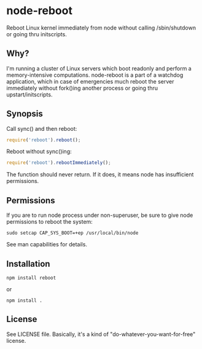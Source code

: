 # node-reboot

Reboot Linux kernel immediately from node without calling /sbin/shutdown or going thru initscripts. 

## Why? 

I'm running a cluster of Linux servers which boot readonly and perform a memory-intensive computations. node-reboot is a part of a watchdog application, which in case of emergencies much reboot the server immediately without fork()ing another process or going thru upstart/initscripts.

## Synopsis

Call sync() and then reboot: 

```javascript
require('reboot').reboot();
```

Reboot without sync()ing: 

```javascript
require('reboot').rebootImmediately();
```

The function should never return. If it does, it means node has insufficient permissions. 

## Permissions

If you are to run node process under non-superuser, be sure to give node permissions to reboot the system: 

```
sudo setcap CAP_SYS_BOOT=+ep /usr/local/bin/node
```

See man capabilities for details.


## Installation

	npm install reboot

or

	npm install .


## License

See LICENSE file. Basically, it's a kind of "do-whatever-you-want-for-free" license.


